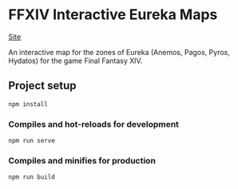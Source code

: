 # FFXIV Interactive Eureka Maps

[Site](https://www.ffxiv-interactive-eureka-maps.com)

An interactive map for the zones of Eureka (Anemos, Pagos, Pyros, Hydatos) for the game Final Fantasy XIV.

## Project setup
```
npm install
```

### Compiles and hot-reloads for development
```
npm run serve
```

### Compiles and minifies for production
```
npm run build
```